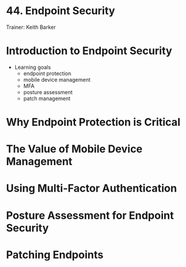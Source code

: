 # 44. Endpoint Security

Trainer: Keith Barker


# Introduction to Endpoint Security

- Learning goals
  - endpoint protection
  - mobile device management
  - MFA
  - posture assessment
  - patch management


# Why Endpoint Protection is Critical




# The Value of Mobile Device Management




# Using Multi-Factor Authentication




# Posture Assessment for Endpoint Security




# Patching Endpoints



